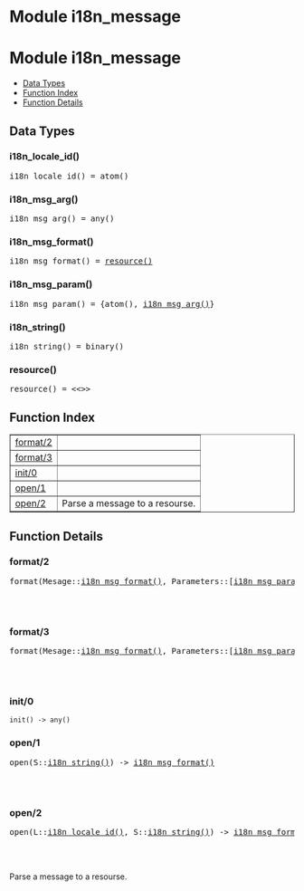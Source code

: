 Module i18n_message
===================


<h1>Module i18n_message</h1>

* [Data Types](#types)
* [Function Index](#index)
* [Function Details](#functions)







<h2><a name="types">Data Types</a></h2>





<h3 class="typedecl"><a name="type-i18n_locale_id">i18n_locale_id()</a></h3>




<pre>i18n_locale_id() = atom()</pre>



<h3 class="typedecl"><a name="type-i18n_msg_arg">i18n_msg_arg()</a></h3>




<pre>i18n_msg_arg() = any()</pre>



<h3 class="typedecl"><a name="type-i18n_msg_format">i18n_msg_format()</a></h3>




<pre>i18n_msg_format() = <a href="#type-resource">resource()</a></pre>



<h3 class="typedecl"><a name="type-i18n_msg_param">i18n_msg_param()</a></h3>




<pre>i18n_msg_param() = {atom(), <a href="#type-i18n_msg_arg">i18n_msg_arg()</a>}</pre>



<h3 class="typedecl"><a name="type-i18n_string">i18n_string()</a></h3>




<pre>i18n_string() = binary()</pre>



<h3 class="typedecl"><a name="type-resource">resource()</a></h3>




<pre>resource() = <<>></pre>


<h2><a name="index">Function Index</a></h2>



<table width="100%" border="1" cellspacing="0" cellpadding="2" summary="function index"><tr><td valign="top"><a href="#format-2">format/2</a></td><td></td></tr><tr><td valign="top"><a href="#format-3">format/3</a></td><td></td></tr><tr><td valign="top"><a href="#init-0">init/0</a></td><td></td></tr><tr><td valign="top"><a href="#open-1">open/1</a></td><td></td></tr><tr><td valign="top"><a href="#open-2">open/2</a></td><td>Parse a message to a resourse.</td></tr></table>




<h2><a name="functions">Function Details</a></h2>


<a name="format-2"></a>

<h3>format/2</h3>





<pre>format(Mesage::<a href="#type-i18n_msg_format">i18n_msg_format()</a>, Parameters::[<a href="#type-i18n_msg_param">i18n_msg_param()</a>]) -> <a href="#type-i18n_string">i18n_string()</a></pre>
<br></br>


<a name="format-3"></a>

<h3>format/3</h3>





<pre>format(Mesage::<a href="#type-i18n_msg_format">i18n_msg_format()</a>, Parameters::[<a href="#type-i18n_msg_param">i18n_msg_param()</a>], AppendTo::<a href="#type-i18n_string">i18n_string()</a>) -> <a href="#type-i18n_string">i18n_string()</a></pre>
<br></br>


<a name="init-0"></a>

<h3>init/0</h3>





`init() -> any()`

<a name="open-1"></a>

<h3>open/1</h3>





<pre>open(S::<a href="#type-i18n_string">i18n_string()</a>) -> <a href="#type-i18n_msg_format">i18n_msg_format()</a></pre>
<br></br>


<a name="open-2"></a>

<h3>open/2</h3>





<pre>open(L::<a href="#type-i18n_locale_id">i18n_locale_id()</a>, S::<a href="#type-i18n_string">i18n_string()</a>) -> <a href="#type-i18n_msg_format">i18n_msg_format()</a></pre>
<br></br>




Parse a message to a resourse.